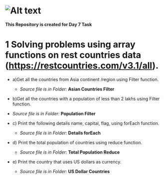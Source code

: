 # ![Alt text](https://miro.medium.com/v2/resize:fit:720/format:webp/1*hXvp2ynj7ED7wxd3Tp3dHQ.png)

**This Repository is created for Day 7 Task**

# 1 Solving problems using array functions on rest countries data (https://restcountries.com/v3.1/all).
- a)Get all the countries from Asia continent /region using Filter function.
  - *Source file is in Folder:* **Asian Countries Filter**
   
- b)Get all the countries with a population of less than 2 lakhs using Filter function.
 - *Source file is in Folder:* **Population Filter**
  
- c) Print the following details name, capital, flag, using forEach function.
  - *Source file is in Folder:* **Details forEach**
  
- d) Print the total population of countries using reduce function.
  - *Source file is in Folder:* **Total Population Reduce**
  
- e) Print the country that uses US dollars as currency.
    - *Source file is in Folder:* **US Dollar Countries**

